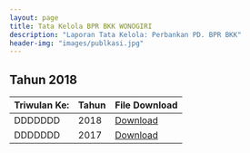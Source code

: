 ```yaml
---
layout: page
title: Tata Kelola BPR BKK WONOGIRI
description: "Laporan Tata Kelola: Perbankan PD. BPR BKK"
header-img: "images/publkasi.jpg"
---
```

## Tahun 2018

| Triwulan Ke:	| Tahun | File Download |
--------------- | ------- | ------------- |
DDDDDDD				| 2018				| [Download](/LAPORAN/LAPORAN/LAPORAN_TATA_KELOLA_2018.pdf)
DDDDDDD				| 2017				| [Download](/publikasi/2017/201706.pdf)

